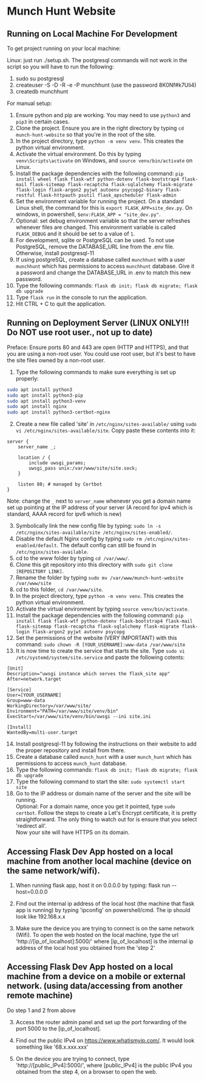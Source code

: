 # Munch Hunt Website

## Running on Local Machine For Development 

To get project running on your local machine:

Linux: just run ./setup.sh. The postgresql commands will not work in the script so you will have to run the following:

1. sudo su postgresql
2. createuser -S -D -R -e -P munchhunt 
(use the password 8K0Nf#k7Uli4)
3. createdb munchhunt

For manual setup:

1. Ensure python and pip are working. You may need to use `python3` and `pip3` in certain cases.
2. Clone the project. Ensure you are in the right directory by typing `cd munch-hunt-website` so that you're in the root of the site.
3. In the project directory, type `python -m venv venv`. This creates the python virtual environment.
4. Activate the virtual environment. Do this by typing `venv\Scripts\activate` on Windows, and `source venv/bin/activate` on Linux.
5. Install the package dependencies with the following command: `pip install wheel flask flask-wtf python-dotenv flask-bootstrap4 flask-mail flask-sitemap flask-recaptcha flask-sqlalchemy flask-migrate flask-login flask-argon2 pyjwt autoenv psycopg2-binary flask-restful flask-httpauth psutil flask_apscheduler flask-admin   ` 
6. Set the environment variable for running the project. On a standard Linux shell, the command for this is `export FLASK_APP=site_dev.py`. On windows, in powershell, `$env:FLASK_APP = "site_dev.py"`. 
7. Optional: set debug environment variable so that the server refreshes whenever files are changed. This environment variable is called `FLASK_DEBUG` and it should be set to a value of `1`.
8. For development, sqlite or PostgreSQL can be used. To not use PostgreSQL, remove the DATABASE_URL line from the .env file. Otherwise, install postgresql-11
9. If using postgreSQL, create a database called `munchhunt` with a user `munchhunt` which has permissions to access `munchhunt` database. Give it a password and change the DATABASE_URL in .env to match this new password.
10. Type the following commands: `flask db init; flask db migrate; flask db upgrade`
11. Type `flask run` in the console to run the application.
12. Hit CTRL + C to quit the application. 

## Running on Deployment Server (LINUX ONLY!!! Do NOT use root user., not up to date)

Preface: Ensure ports 80 and 443 are open (HTTP and HTTPS), and that you are using a non-root user. You could use root user, but it's best to have the site files owned by a non-root user.

1. Type the following commands to make sure everything is set up properly:

```bash
sudo apt install python3
sudo apt install python3-pip
sudo apt install python3-venv
sudo apt install nginx
sudo apt install python3-certbot-nginx
```

2. Create a new file called 'site' in `/etc/nginx/sites-available/` using `sudo vi /etc/nginx/sites-available/site`. Copy paste these contents into it:

```
server {
    server_name _;

    location / {
        include uwsgi_params;
        uwsgi_pass unix:/var/www/site/site.sock;
    }

    listen 80; # managed by Certbot
}
```

Note: change the `_` next to `server_name` whenever you get a domain name set up pointing at the IP address of your server (A record for ipv4 which is standard, AAAA record for ipv6 which is new)

3. Symbolically link the new config file by typing: `sudo ln -s /etc/nginx/sites-available/site /etc/nginx/sites-enabled/`.  
4. Disable the default Nginx config by typing `sudo rm /etc/nginx/sites-enabled/default`. The default config can still be found in `/etc/nginx/sites-available`.  
5. cd to the www folder by typing `cd /var/www/`.   
6. Clone this git repository into this directory with `sudo git clone [REPOSITORY LINK]`.   
7. Rename the folder by typing `sudo mv /var/www/munch-hunt-website /var/www/site`  
8. cd to this folder, `cd /var/www/site`.  
9. In the project directory, type `python -m venv venv`. This creates the python virtual environment.  
10. Activate the virtual environment by typing `source venv/bin/activate`.   
11. Install the package dependencies with the following command: `pip install flask flask-wtf python-dotenv flask-bootstrap4 flask-mail flask-sitemap flask-recaptcha flask-sqlalchemy flask-migrate flask-login flask-argon2 pyjwt autoenv psycopg`  
12. Set the permissions of the website (VERY IMPORTANT) with this command: `sudo chown -R [YOUR_USERNAME]:www-data /var/www/site`   
13. It is now time to create the service that starts the site. Type `sudo vi /etc/systemd/system/site.service` and paste the following cotents:  

```
[Unit]
Description="uwsgi instance which serves the flask_site app"
After=network.target

[Service]
User=[YOUR_USERNAME]
Group=www-data
WorkingDirectory=/var/www/site/
Environment="PATH=/var/www/site/venv/bin"
ExecStart=/var/www/site/venv/bin/uwsgi --ini site.ini

[Install]
WantedBy=multi-user.target
```
14. Install postgresql-11 by following the instructions on their website to add the proper repository and install from there. 
15. Create a database called `munch_hunt` with a user `munch_hunt` which has permissions to access `munch_hunt` database.
16. Type the following commands: `flask db init; flask db migrate; flask db upgrade`
17. Type the following command to start the site: `sudo systemctl start site`  
18. Go to the IP address or domain name of the server and the site will be running.   
Optional: For a domain name, once you get it pointed, type `sudo certbot`. Follow the steps to create a Let's Encrypt certificate, it is pretty straightforward. The only thing to watch out for is ensure that you select 'redirect all'.   
Now your site will have HTTPS on its domain.  

## Accessing Flask Dev App hosted on a local machine from another local machine (device on the same network/wifi).

1. When running flask app, host it on 0.0.0.0 by typing:
	flask run --host=0.0.0.0

2. Find out the internal ip address of the local host (the machine that flask app is running)
by typing 'ipconfig' on powershell/cmd. The ip should look like 192.168.x.x

3. Make sure the device you are trying to connect is on the same network (Wifi).
To open the web hosted on the local machine, type the url 'http://[ip_of_localhost]:5000/'
where [ip_of_localhost] is the internal ip address of the local host you obtained from the 'step 2'

## Accessing Flask Dev App hosted on a local machine from a device on a mobile or external network. (using data/accessing from another remote machine)

Do step 1 and 2 from above

3. Access the router admin panel and set up the port forwarding of the port 5000 to the [ip_of_localhost].

4. Find out the public IPv4 on https://www.whatismyip.com/. It would look something like '68.x.xxx.xxx'

5. On the device you are trying to connect, type 'http://[public_IPv4]:5000/', where [public_IPv4] is the public IPv4 you obtained from the step 4,
 on a browser to open the web.
	